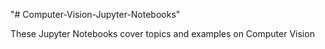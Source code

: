"# Computer-Vision-Jupyter-Notebooks" 


These Jupyter Notebooks cover topics and examples on Computer Vision
